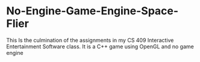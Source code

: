 # No-Engine-Game-Engine-Space-Flier
This Is the culmination of the assignments in my CS 409 Interactive Entertainment Software class. It is a C++ game using OpenGL and no game engine
